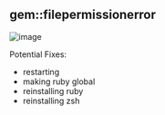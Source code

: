 ## gem::filepermissionerror

![image](https://user-images.githubusercontent.com/45776359/114382860-42d11b80-9b63-11eb-840b-ac3d63bae71c.png)

Potential Fixes:
- restarting
- making ruby global
- reinstalling ruby
- reinstalling zsh

